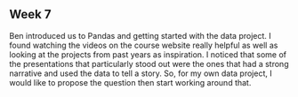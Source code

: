 ## Week 7

Ben introduced us to Pandas and getting started with the data project. I found watching the videos on the course website really helpful as well as looking at the projects from past years as inspiration. I noticed that some of the presentations that particularly stood out were the ones that had a strong narrative and used the data to tell a story. So, for my own data project, I would like to propose the question then start working around that.
